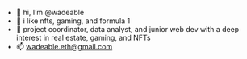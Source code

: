 - 👋 hi, I’m @wadeable
- 👀 i like nfts, gaming, and formula 1
- 🌱 project coordinator, data analyst, and junior web dev with a deep interest in real estate, gaming, and NFTs
- 📫 wadeable.eth@gmail.com

<!---
wadeable/wadeable is a ✨ special ✨ repository because its `README.md` (this file) appears on your GitHub profile.
You can click the Preview link to take a look at your changes.
--->
